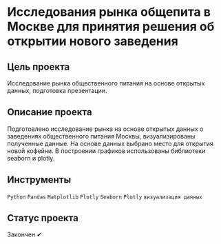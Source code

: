 # Исследования рынка общепита в Москве для принятия решения об открытии нового заведения

## Цель проекта
Исследование рынка общественного питания на основе открытых данных, подготовка презентации.

## Описание проекта
Подготовлено исследование рынка на основе открытых данных о заведениях общественного питания Москвы, визуализированы полученные данные. На основе данных выбрано место для открытия новой кофейни. В построении графиков использованы библиотеки seaborn и plotly. 

## Инструменты
`Python` `Pandas` `Matplotlib` `Plotly` `Seaborn` `Plotly` `визуализация данных`

## Статус проекта
Закончен ✔
